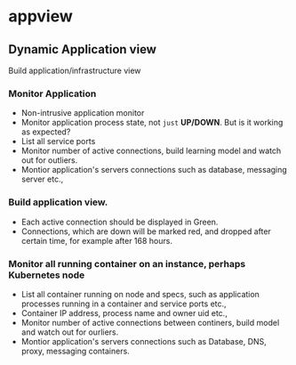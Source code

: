 # appview 

## Dynamic Application view
Build  application/infrastructure view 

### Monitor Application 
* Non-intrusive application monitor 
* Monitor application process state, not `just` **UP/DOWN**. But is it working as expected?
* List all service ports 
* Monitor number of active connections, build learning model and watch out for outliers.
* Montior application's servers connections such as database, messaging server etc.,

### Build application view.  
* Each active connection should be displayed in Green.
* Connections, which are down will be marked red, and dropped after certain time, for example after 168 hours.

### Monitor all running container on an instance, perhaps Kubernetes node
* List all container running on node and specs, such as application processes running in a container and service ports etc.,
* Container IP address, process name and owner uid etc.,
* Monitor number of active connections between continers,  build model and watch out for ourliers.
* Montior application's servers connections such as Database, DNS, proxy, messaging containers.

